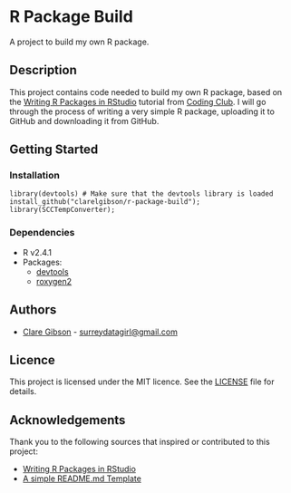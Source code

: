 # R Package Build
A project to build my own R package.

## Description
This project contains code needed to build my own R package, based on the [Writing R Packages in RStudio](https://ourcodingclub.github.io/tutorials/writing-r-package/) tutorial from [Coding Club](https://ourcodingclub.github.io). I will go through the process of writing a very simple R package, uploading it to GitHub and downloading it from GitHub.

## Getting Started
### Installation

```
library(devtools) # Make sure that the devtools library is loaded
install_github("clarelgibson/r-package-build");
library(SCCTempConverter);
```

### Dependencies

- R v2.4.1
- Packages:
  - [devtools](https://www.r-project.org/nosvn/pandoc/devtools.html)
  - [roxygen2](https://gist.github.com/DomPizzie/7a5ff55ffa9081f2de27c315f5018afc)
  
## Authors

- [Clare Gibson](https://www.surreydatagirl.com) - [surreydatagirl@gmail.com](mailto:surreydatagirl.com)

## Licence
This project is licensed under the MIT licence. See the [LICENSE](./LICENSE) file for details.

## Acknowledgements
Thank you to the following sources that inspired or contributed to this project:

- [Writing R Packages in RStudio](https://ourcodingclub.github.io/tutorials/writing-r-package/)
- [A simple README.md Template](https://gist.github.com/DomPizzie/7a5ff55ffa9081f2de27c315f5018afc)